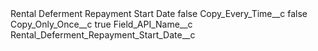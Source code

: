 <?xml version="1.0" encoding="UTF-8"?>
<CustomMetadata xmlns="http://soap.sforce.com/2006/04/metadata" xmlns:xsi="http://www.w3.org/2001/XMLSchema-instance" xmlns:xsd="http://www.w3.org/2001/XMLSchema">
    <label>Rental Deferment Repayment Start Date</label>
    <protected>false</protected>
    <values>
        <field>Copy_Every_Time__c</field>
        <value xsi:type="xsd:boolean">false</value>
    </values>
    <values>
        <field>Copy_Only_Once__c</field>
        <value xsi:type="xsd:boolean">true</value>
    </values>
    <values>
        <field>Field_API_Name__c</field>
        <value xsi:type="xsd:string">Rental_Deferment_Repayment_Start_Date__c</value>
    </values>
</CustomMetadata>
